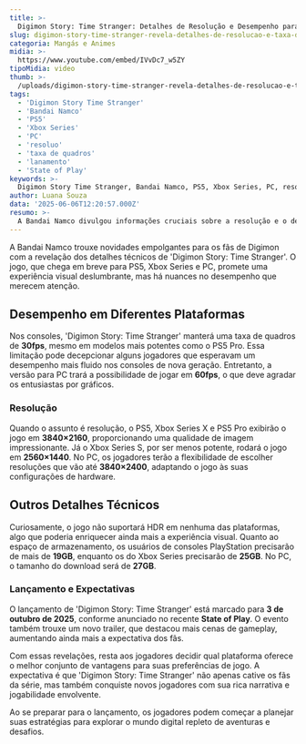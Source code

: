 ```yaml
---
title: >-
  Digimon Story: Time Stranger: Detalhes de Resolução e Desempenho para PS5, Xbox e PC Revelados
slug: digimon-story-time-stranger-revela-detalhes-de-resolucao-e-taxa-de-quadros-para-consoles-e-pc
categoria: Mangás e Animes
midia: >-
  https://www.youtube.com/embed/IVvDc7_w5ZY
tipoMidia: video
thumb: >-
  /uploads/digimon-story-time-stranger-revela-detalhes-de-resolucao-e-taxa-de-quadros-para-consoles-e-pc-preview.jpg
tags:
  - 'Digimon Story Time Stranger'
  - 'Bandai Namco'
  - 'PS5'
  - 'Xbox Series'
  - 'PC'
  - 'resoluo'
  - 'taxa de quadros'
  - 'lanamento'
  - 'State of Play'
keywords: >-
  Digimon Story Time Stranger, Bandai Namco, PS5, Xbox Series, PC, resolução, taxa de quadros, lançamento, State of Play
author: Luana Souza
data: '2025-06-06T12:20:57.000Z'
resumo: >-
  A Bandai Namco divulgou informações cruciais sobre a resolução e o desempenho do aguardado jogo Digimon Story: Time Stranger nas plataformas PS5, Xbox Series e PC, com destaque para diferenças significativas nas taxas de quadros.
---
```


A Bandai Namco trouxe novidades empolgantes para os fãs de Digimon com a revelação dos detalhes técnicos de 'Digimon Story: Time Stranger'. O jogo, que chega em breve para PS5, Xbox Series e PC, promete uma experiência visual deslumbrante, mas há nuances no desempenho que merecem atenção. 

## Desempenho em Diferentes Plataformas

Nos consoles, 'Digimon Story: Time Stranger' manterá uma taxa de quadros de **30fps**, mesmo em modelos mais potentes como o PS5 Pro. Essa limitação pode decepcionar alguns jogadores que esperavam um desempenho mais fluido nos consoles de nova geração. Entretanto, a versão para PC trará a possibilidade de jogar em **60fps**, o que deve agradar os entusiastas por gráficos. 

### Resolução

Quando o assunto é resolução, o PS5, Xbox Series X e PS5 Pro exibirão o jogo em **3840×2160**, proporcionando uma qualidade de imagem impressionante. Já o Xbox Series S, por ser menos potente, rodará o jogo em **2560×1440**. No PC, os jogadores terão a flexibilidade de escolher resoluções que vão até **3840×2400**, adaptando o jogo às suas configurações de hardware. 

## Outros Detalhes Técnicos

Curiosamente, o jogo não suportará HDR em nenhuma das plataformas, algo que poderia enriquecer ainda mais a experiência visual. Quanto ao espaço de armazenamento, os usuários de consoles PlayStation precisarão de mais de **19GB**, enquanto os do Xbox Series precisarão de **25GB**. No PC, o tamanho do download será de **27GB**. 

### Lançamento e Expectativas

O lançamento de 'Digimon Story: Time Stranger' está marcado para **3 de outubro de 2025**, conforme anunciado no recente **State of Play**. O evento também trouxe um novo trailer, que destacou mais cenas de gameplay, aumentando ainda mais a expectativa dos fãs. 

Com essas revelações, resta aos jogadores decidir qual plataforma oferece o melhor conjunto de vantagens para suas preferências de jogo. A expectativa é que 'Digimon Story: Time Stranger' não apenas cative os fãs da série, mas também conquiste novos jogadores com sua rica narrativa e jogabilidade envolvente. 

Ao se preparar para o lançamento, os jogadores podem começar a planejar suas estratégias para explorar o mundo digital repleto de aventuras e desafios.